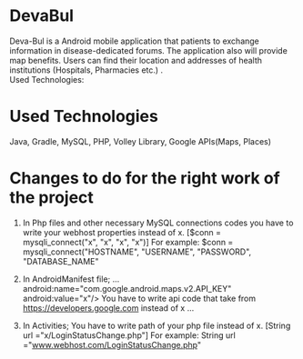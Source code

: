 # DevaBul
Deva-Bul is a Android mobile application that patients to exchange information in disease-dedicated forums. The application also will provide map benefits. Users can find their location and addresses of health institutions (Hospitals, Pharmacies etc.) .    
Used Technologies: 

<html>
<body>
<h1>Used Technologies</h1> 
Java, Gradle, MySQL, PHP, Volley Library, Google APIs(Maps, Places)

<h1>Changes to do for the right work of the project</h1>

1. In Php files and other necessary MySQL connections codes you have to write your webhost properties instead of x. 
[$conn = mysqli_connect("x", "x", "x", "x")]
For example: $conn = mysqli_connect("HOSTNAME", "USERNAME", "PASSWORD", "DATABASE_NAME" <br/>

2. In AndroidManifest file;
...
android:name="com.google.android.maps.v2.API_KEY"
android:value="x"/>  You have to write api code that take from https://developers.google.com instead of x 
... <br/>

3. In Activities;
You have to write path of your php file instead of x. [String url ="x/LoginStatusChange.php"]
For example: String url ="www.webhost.com/LoginStatusChange.php"

</body>
</html>

